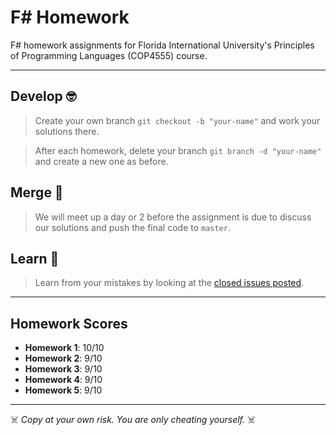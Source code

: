 # F# Homework

F# homework assignments for Florida International University's Principles of Programming Languages (COP4555) course.

----

## Develop 🤓

> Create your own branch `git checkout -b "your-name"` and work your solutions there.

> After each homework, delete your branch `git branch -d "your-name"` and create a new one as before.

## Merge 💃

> We will meet up a day or 2 before the assignment is due to discuss our solutions and push the final code to `master`.

## Learn 🤔

> Learn from your mistakes by looking at the [closed issues posted](https://github.com/arodr967/FSharpHomework/issues?q=is%3Aissue+is%3Aclosed).

----

## Homework Scores

- **Homework 1**: 10/10
- **Homework 2**: 9/10
- **Homework 3**: 9/10
- **Homework 4**: 9/10
- **Homework 5**: 9/10

----

☠️ _Copy at your own risk. You are only cheating yourself._ ☠️
